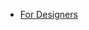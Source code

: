 - [For Designers](https://github.com/douglasdeodato/lovelycss/blob/master/readme_helpers/for-designers/README.md)

